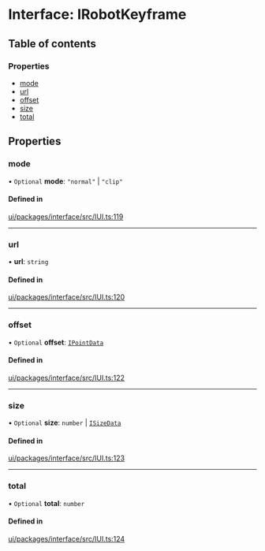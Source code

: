 # Interface: IRobotKeyframe

## Table of contents

### Properties

- [mode](IRobotKeyframe.md#mode)
- [url](IRobotKeyframe.md#url)
- [offset](IRobotKeyframe.md#offset)
- [size](IRobotKeyframe.md#size)
- [total](IRobotKeyframe.md#total)

## Properties

### mode

• `Optional` **mode**: ``"normal"`` \| ``"clip"``

#### Defined in

[ui/packages/interface/src/IUI.ts:119](https://github.com/leaferjs/leafer-ui/blob/6deed4d/packages/interface/src/IUI.ts#L119)

___

### url

• **url**: `string`

#### Defined in

[ui/packages/interface/src/IUI.ts:120](https://github.com/leaferjs/leafer-ui/blob/6deed4d/packages/interface/src/IUI.ts#L120)

___

### offset

• `Optional` **offset**: [`IPointData`](IPointData.md)

#### Defined in

[ui/packages/interface/src/IUI.ts:122](https://github.com/leaferjs/leafer-ui/blob/6deed4d/packages/interface/src/IUI.ts#L122)

___

### size

• `Optional` **size**: `number` \| [`ISizeData`](ISizeData.md)

#### Defined in

[ui/packages/interface/src/IUI.ts:123](https://github.com/leaferjs/leafer-ui/blob/6deed4d/packages/interface/src/IUI.ts#L123)

___

### total

• `Optional` **total**: `number`

#### Defined in

[ui/packages/interface/src/IUI.ts:124](https://github.com/leaferjs/leafer-ui/blob/6deed4d/packages/interface/src/IUI.ts#L124)
